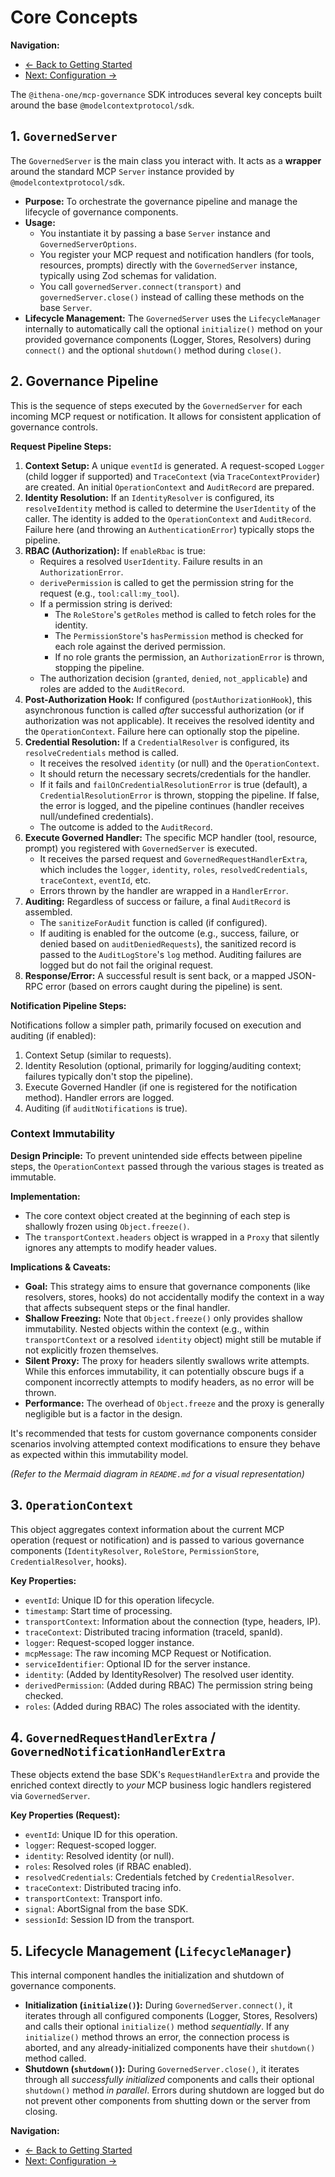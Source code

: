 # Core Concepts

**Navigation:**
* [← Back to Getting Started](./getting-started.md)
* [Next: Configuration →](./configuration.md)

The `@ithena-one/mcp-governance` SDK introduces several key concepts built around the base `@modelcontextprotocol/sdk`.

## 1. `GovernedServer`

The `GovernedServer` is the main class you interact with. It acts as a **wrapper** around the standard MCP `Server` instance provided by `@modelcontextprotocol/sdk`.

*   **Purpose:** To orchestrate the governance pipeline and manage the lifecycle of governance components.
*   **Usage:**
    *   You instantiate it by passing a base `Server` instance and `GovernedServerOptions`.
    *   You register your MCP request and notification handlers (for tools, resources, prompts) directly with the `GovernedServer` instance, typically using Zod schemas for validation.
    *   You call `governedServer.connect(transport)` and `governedServer.close()` instead of calling these methods on the base `Server`.
*   **Lifecycle Management:** The `GovernedServer` uses the `LifecycleManager` internally to automatically call the optional `initialize()` method on your provided governance components (Logger, Stores, Resolvers) during `connect()` and the optional `shutdown()` method during `close()`.

## 2. Governance Pipeline

This is the sequence of steps executed by the `GovernedServer` for each incoming MCP request or notification. It allows for consistent application of governance controls.

**Request Pipeline Steps:**

1.  **Context Setup:** A unique `eventId` is generated. A request-scoped `Logger` (child logger if supported) and `TraceContext` (via `TraceContextProvider`) are created. An initial `OperationContext` and `AuditRecord` are prepared.
2.  **Identity Resolution:** If an `IdentityResolver` is configured, its `resolveIdentity` method is called to determine the `UserIdentity` of the caller. The identity is added to the `OperationContext` and `AuditRecord`. Failure here (and throwing an `AuthenticationError`) typically stops the pipeline.
3.  **RBAC (Authorization):** If `enableRbac` is true:
    *   Requires a resolved `UserIdentity`. Failure results in an `AuthorizationError`.
    *   `derivePermission` is called to get the permission string for the request (e.g., `tool:call:my_tool`).
    *   If a permission string is derived:
        *   The `RoleStore`'s `getRoles` method is called to fetch roles for the identity.
        *   The `PermissionStore`'s `hasPermission` method is checked for each role against the derived permission.
        *   If no role grants the permission, an `AuthorizationError` is thrown, stopping the pipeline.
    *   The authorization decision (`granted`, `denied`, `not_applicable`) and roles are added to the `AuditRecord`.
4.  **Post-Authorization Hook:** If configured (`postAuthorizationHook`), this asynchronous function is called *after* successful authorization (or if authorization was not applicable). It receives the resolved identity and the `OperationContext`. Failure here can optionally stop the pipeline.
5.  **Credential Resolution:** If a `CredentialResolver` is configured, its `resolveCredentials` method is called.
    *   It receives the resolved `identity` (or null) and the `OperationContext`.
    *   It should return the necessary secrets/credentials for the handler.
    *   If it fails and `failOnCredentialResolutionError` is true (default), a `CredentialResolutionError` is thrown, stopping the pipeline. If false, the error is logged, and the pipeline continues (handler receives null/undefined credentials).
    *   The outcome is added to the `AuditRecord`.
6.  **Execute Governed Handler:** The specific MCP handler (tool, resource, prompt) you registered with `GovernedServer` is executed.
    *   It receives the parsed request and `GovernedRequestHandlerExtra`, which includes the `logger`, `identity`, `roles`, `resolvedCredentials`, `traceContext`, `eventId`, etc.
    *   Errors thrown by the handler are wrapped in a `HandlerError`.
7.  **Auditing:** Regardless of success or failure, a final `AuditRecord` is assembled.
    *   The `sanitizeForAudit` function is called (if configured).
    *   If auditing is enabled for the outcome (e.g., success, failure, or denied based on `auditDeniedRequests`), the sanitized record is passed to the `AuditLogStore`'s `log` method. Auditing failures are logged but do not fail the original request.
8.  **Response/Error:** A successful result is sent back, or a mapped JSON-RPC error (based on errors caught during the pipeline) is sent.

**Notification Pipeline Steps:**

Notifications follow a simpler path, primarily focused on execution and auditing (if enabled):

1.  Context Setup (similar to requests).
2.  Identity Resolution (optional, primarily for logging/auditing context; failures typically don't stop the pipeline).
3.  Execute Governed Handler (if one is registered for the notification method). Handler errors are logged.
4.  Auditing (if `auditNotifications` is true).

### Context Immutability

**Design Principle:** To prevent unintended side effects between pipeline steps, the `OperationContext` passed through the various stages is treated as immutable.

**Implementation:**
*   The core context object created at the beginning of each step is shallowly frozen using `Object.freeze()`.
*   The `transportContext.headers` object is wrapped in a `Proxy` that silently ignores any attempts to modify header values.

**Implications & Caveats:**
*   **Goal:** This strategy aims to ensure that governance components (like resolvers, stores, hooks) do not accidentally modify the context in a way that affects subsequent steps or the final handler.
*   **Shallow Freezing:** Note that `Object.freeze()` only provides shallow immutability. Nested objects within the context (e.g., within `transportContext` or a resolved `identity` object) might still be mutable if not explicitly frozen themselves.
*   **Silent Proxy:** The proxy for headers silently swallows write attempts. While this enforces immutability, it can potentially obscure bugs if a component incorrectly attempts to modify headers, as no error will be thrown.
*   **Performance:** The overhead of `Object.freeze` and the proxy is generally negligible but is a factor in the design.

It's recommended that tests for custom governance components consider scenarios involving attempted context modifications to ensure they behave as expected within this immutability model.

*(Refer to the Mermaid diagram in `README.md` for a visual representation)*

## 3. `OperationContext`

This object aggregates context information about the current MCP operation (request or notification) and is passed to various governance components (`IdentityResolver`, `RoleStore`, `PermissionStore`, `CredentialResolver`, hooks).

**Key Properties:**

*   `eventId`: Unique ID for this operation lifecycle.
*   `timestamp`: Start time of processing.
*   `transportContext`: Information about the connection (type, headers, IP).
*   `traceContext`: Distributed tracing information (traceId, spanId).
*   `logger`: Request-scoped logger instance.
*   `mcpMessage`: The raw incoming MCP Request or Notification.
*   `serviceIdentifier`: Optional ID for the server instance.
*   `identity`: (Added by IdentityResolver) The resolved user identity.
*   `derivedPermission`: (Added during RBAC) The permission string being checked.
*   `roles`: (Added during RBAC) The roles associated with the identity.

## 4. `GovernedRequestHandlerExtra` / `GovernedNotificationHandlerExtra`

These objects extend the base SDK's `RequestHandlerExtra` and provide the enriched context directly to *your* MCP business logic handlers registered via `GovernedServer`.

**Key Properties (Request):**

*   `eventId`: Unique ID for this operation.
*   `logger`: Request-scoped logger.
*   `identity`: Resolved identity (or null).
*   `roles`: Resolved roles (if RBAC enabled).
*   `resolvedCredentials`: Credentials fetched by `CredentialResolver`.
*   `traceContext`: Distributed tracing info.
*   `transportContext`: Transport info.
*   `signal`: AbortSignal from the base SDK.
*   `sessionId`: Session ID from the transport.

## 5. Lifecycle Management (`LifecycleManager`)

This internal component handles the initialization and shutdown of governance components.

*   **Initialization (`initialize()`):** During `GovernedServer.connect()`, it iterates through all configured components (Logger, Stores, Resolvers) and calls their optional `initialize()` method *sequentially*. If any `initialize()` method throws an error, the connection process is aborted, and any already-initialized components have their `shutdown()` method called.
*   **Shutdown (`shutdown()`):** During `GovernedServer.close()`, it iterates through all *successfully initialized* components and calls their optional `shutdown()` method *in parallel*. Errors during shutdown are logged but do not prevent other components from shutting down or the server from closing.

**Navigation:**
* [← Back to Getting Started](./getting-started.md)
* [Next: Configuration →](./configuration.md) 